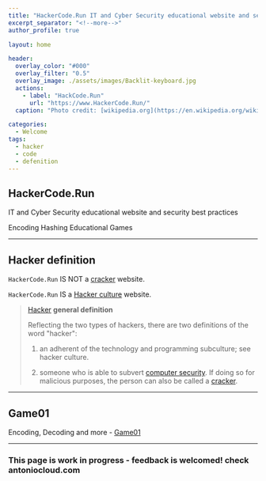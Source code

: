 ```yaml
---
title: "HackerCode.Run IT and Cyber Security educational website and security best practices"
excerpt_separator: "<!--more-->"
author_profile: true

layout: home

header:
  overlay_color: "#000"
  overlay_filter: "0.5"
  overlay_image: ./assets/images/Backlit-keyboard.jpg
  actions:
    - label: "HackCode.Run"
      url: "https://www.HackerCode.Run/"
  caption: "Photo credit: [wikipedia.org](https://en.wikipedia.org/wiki/Main_Page)"

categories:
  - Welcome
tags:
  - hacker
  - code
  - defenition
---
```


## HackerCode.Run

IT and Cyber Security educational website and security best practices

Encoding Hashing Educational Games

---

## Hacker definition

`HackerCode.Run` IS NOT a [cracker](https://en.wikipedia.org/wiki/Security_hacker) website.

`HackerCode.Run` IS a [Hacker culture](https://en.wikipedia.org/wiki/Hacker_culture) website.


> [Hacker](https://en.wikipedia.org/wiki/Hacker) **general definition**
> 
> Reflecting the two types of hackers, there are two definitions of the word "hacker":
> 
> 1) an adherent of the technology and programming subculture; see hacker culture.
> 
> 2) someone who is able to subvert [computer security](https://en.wikipedia.org/wiki/Computer_security).
> If doing so for malicious purposes, the person can also be called a [cracker](https://en.wikipedia.org/wiki/Security_hacker).
> 

<!--more-->

---

## Game01

Encoding, Decoding and more - [Game01](./game01/)

---

### This page is work in progress - feedback is welcomed! check antoniocloud.com
